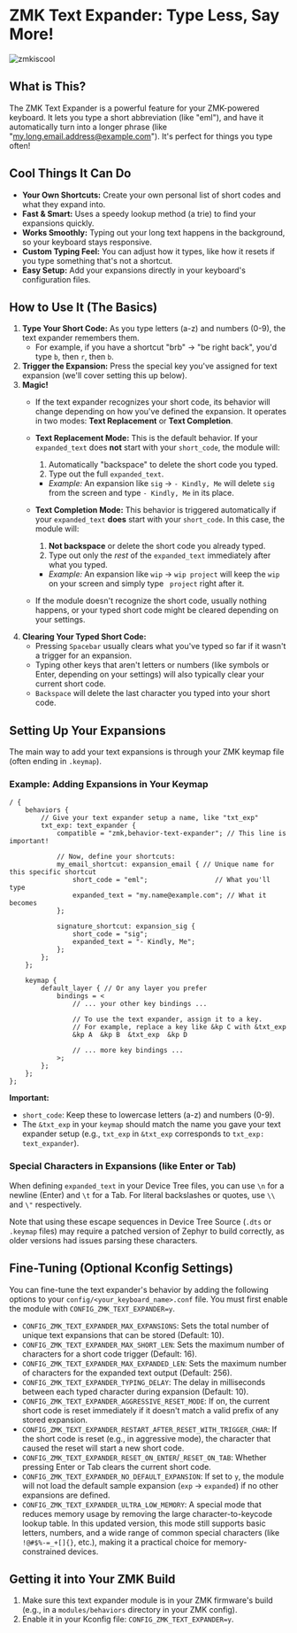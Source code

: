 # ZMK Text Expander: Type Less, Say More\!
![zmkiscool](https://github.com/user-attachments/assets/bacdf566-406d-4f88-afa0-e91c9ae1f414)
## What is This?

The ZMK Text Expander is a powerful feature for your ZMK-powered keyboard. It lets you type a short abbreviation (like "eml"), and have it automatically turn into a longer phrase (like "my.long.email.address@example.com"). It's perfect for things you type often\!

## Cool Things It Can Do

  * **Your Own Shortcuts:** Create your own personal list of short codes and what they expand into.
  * **Fast & Smart:** Uses a speedy lookup method (a trie) to find your expansions quickly.
  * **Works Smoothly:** Typing out your long text happens in the background, so your keyboard stays responsive.
  * **Custom Typing Feel:** You can adjust how it types, like how it resets if you type something that's not a shortcut.
  * **Easy Setup:** Add your expansions directly in your keyboard's configuration files.

## How to Use It (The Basics)

1.  **Type Your Short Code:** As you type letters (a-z) and numbers (0-9), the text expander remembers them.
      * For example, if you have a shortcut "brb" -\> "be right back", you'd type `b`, then `r`, then `b`.
2.  **Trigger the Expansion:** Press the special key you've assigned for text expansion (we'll cover setting this up below).
3.  **Magic\!**
      * If the text expander recognizes your short code, its behavior will change depending on how you've defined the expansion. It operates in two modes: **Text Replacement** or **Text Completion**.

      * **Text Replacement Mode:** This is the default behavior. If your `expanded_text` does **not** start with your `short_code`, the module will:
          1.  Automatically "backspace" to delete the short code you typed.
          2.  Type out the full `expanded_text`.
          * *Example:* An expansion like `sig` -> `- Kindly, Me` will delete `sig` from the screen and type `- Kindly, Me` in its place.

      * **Text Completion Mode:** This behavior is triggered automatically if your `expanded_text` **does** start with your `short_code`. In this case, the module will:
          1.  **Not backspace** or delete the short code you already typed.
          2.  Type out only the *rest* of the `expanded_text` immediately after what you typed.
          * *Example:* An expansion like `wip` -> `wip project` will keep the `wip` on your screen and simply type ` project` right after it.

      * If the module doesn't recognize the short code, usually nothing happens, or your typed short code might be cleared depending on your settings.
4.  **Clearing Your Typed Short Code:**
      * Pressing `Spacebar` usually clears what you've typed so far if it wasn't a trigger for an expansion.
      * Typing other keys that aren't letters or numbers (like symbols or Enter, depending on your settings) will also typically clear your current short code.
      * `Backspace` will delete the last character you typed into your short code.

## Setting Up Your Expansions

The main way to add your text expansions is through your ZMK keymap file (often ending in `.keymap`).

### Example: Adding Expansions in Your Keymap

```dts
/ {
    behaviors {
        // Give your text expander setup a name, like "txt_exp"
        txt_exp: text_expander {
            compatible = "zmk,behavior-text-expander"; // This line is important!

            // Now, define your shortcuts:
            my_email_shortcut: expansion_email { // Unique name for this specific shortcut
                short_code = "eml";                 // What you'll type
                expanded_text = "my.name@example.com"; // What it becomes
            };

            signature_shortcut: expansion_sig {
                short_code = "sig";
                expanded_text = "- Kindly, Me";
            };
        };
    };

    keymap {
        default_layer { // Or any layer you prefer
            bindings = <
                // ... your other key bindings ...

                // To use the text expander, assign it to a key.
                // For example, replace a key like &kp C with &txt_exp
                &kp A  &kp B  &txt_exp  &kp D

                // ... more key bindings ...
            >;
        };
    };
};
```

**Important:**

  * `short_code`: Keep these to lowercase letters (a-z) and numbers (0-9).
  * The `&txt_exp` in your `keymap` should match the name you gave your text expander setup (e.g., `txt_exp` in `&txt_exp` corresponds to `txt_exp: text_expander`).

### Special Characters in Expansions (like Enter or Tab)

When defining `expanded_text` in your Device Tree files, you can use `\n` for a newline (Enter) and `\t` for a Tab. For literal backslashes or quotes, use `\\` and `\"` respectively.

Note that using these escape sequences in Device Tree Source (`.dts` or `.keymap` files) may require a patched version of Zephyr to build correctly, as older versions had issues parsing these characters.

## Fine-Tuning (Optional Kconfig Settings)

You can fine-tune the text expander's behavior by adding the following options to your `config/<your_keyboard_name>.conf` file. You must first enable the module with `CONFIG_ZMK_TEXT_EXPANDER=y`.

  * `CONFIG_ZMK_TEXT_EXPANDER_MAX_EXPANSIONS`: Sets the total number of unique text expansions that can be stored (Default: 10).
  * `CONFIG_ZMK_TEXT_EXPANDER_MAX_SHORT_LEN`: Sets the maximum number of characters for a short code trigger (Default: 16).
  * `CONFIG_ZMK_TEXT_EXPANDER_MAX_EXPANDED_LEN`: Sets the maximum number of characters for the expanded text output (Default: 256).
  * `CONFIG_ZMK_TEXT_EXPANDER_TYPING_DELAY`: The delay in milliseconds between each typed character during expansion (Default: 10).
  * `CONFIG_ZMK_TEXT_EXPANDER_AGGRESSIVE_RESET_MODE`: If on, the current short code is reset immediately if it doesn't match a valid prefix of any stored expansion.
  * `CONFIG_ZMK_TEXT_EXPANDER_RESTART_AFTER_RESET_WITH_TRIGGER_CHAR`: If the short code is reset (e.g., in aggressive mode), the character that caused the reset will start a new short code.
  * `CONFIG_ZMK_TEXT_EXPANDER_RESET_ON_ENTER`/`_RESET_ON_TAB`: Whether pressing Enter or Tab clears the current short code.
  * `CONFIG_ZMK_TEXT_EXPANDER_NO_DEFAULT_EXPANSION`: If set to `y`, the module will not load the default sample expansion (`exp` -\> `expanded`) if no other expansions are defined.
  * `CONFIG_ZMK_TEXT_EXPANDER_ULTRA_LOW_MEMORY`: A special mode that reduces memory usage by removing the large character-to-keycode lookup table. In this updated version, this mode still supports basic letters, numbers, and a wide range of common special characters (like `!@#$%-=_+[]{}`, etc.), making it a practical choice for memory-constrained devices.

## Getting it into Your ZMK Build

1.  Make sure this text expander module is in your ZMK firmware's build (e.g., in a `modules/behaviors` directory in your ZMK config).
2.  Enable it in your Kconfig file: `CONFIG_ZMK_TEXT_EXPANDER=y`.
